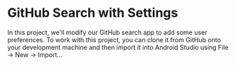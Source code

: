# GitHub Search with Settings

In this project, we'll modify our GitHub search app to add some user preferences.  To work with this project, you can clone it from GitHub onto your development machine and then import it into Android Studio using File → New → Import...
